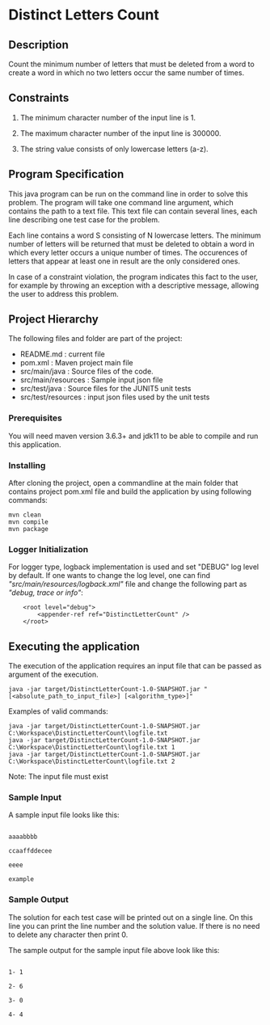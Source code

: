 # Distinct Letters Count

## Description
Count the minimum number of letters that must be deleted from a word to create a word in which no two letters occur the same number of times.



## Constraints

1. The minimum character number of the input line is 1.

2. The maximum character number of the input line is 300000.

3. The string value consists of only lowercase letters (a-z).



## Program Specification


This java program can be run on the command line in order to solve this problem. The program will take one command line argument, which contains the path to a text file. This text file can contain several lines, each line describing one test case for the problem.


Each line contains a word S consisting of N lowercase letters. The minimum number of letters will be returned that must be deleted to obtain a word in which every letter occurs a unique number of times. The occurences of letters that appear at least one in result are the only considered ones.


In case of a constraint violation, the program indicates this fact to the user, for example by throwing an exception with a descriptive message, allowing the user to address this problem.


## Project Hierarchy

The following files and folder are part of the project:

- README.md : current file
- pom.xml : Maven project main file
- src/main/java :  Source files of the code.
- src/main/resources :  Sample input json file
- src/test/java :  Source files for the JUNIT5 unit tests
- src/test/resources :  input json files used by the unit tests

### Prerequisites

You will need maven version 3.6.3+ and jdk11 to be able to compile and run this application.

### Installing

After cloning the project, open a commandline at the main folder that contains project pom.xml file and build the application by using following commands:

```
mvn clean
mvn compile
mvn package
```

### Logger Initialization

For logger type, logback implementation is used and set "DEBUG" log level by default.
If one wants to change the log level, one can find _"src/main/resources/logback.xml"_ file and change the following part as _"debug, trace or info"_:

```
    <root level="debug">
        <appender-ref ref="DistinctLetterCount" />
    </root>
```

## Executing the application

The execution of the application requires an input file that can be passed as argument of the execution.

```
java -jar target/DistinctLetterCount-1.0-SNAPSHOT.jar "[<absolute_path_to_input_file>] [<algorithm_type>]"
```

Examples of valid commands:

```
java -jar target/DistinctLetterCount-1.0-SNAPSHOT.jar C:\Workspace\DistinctLetterCount\logfile.txt
java -jar target/DistinctLetterCount-1.0-SNAPSHOT.jar C:\Workspace\DistinctLetterCount\logfile.txt 1
java -jar target/DistinctLetterCount-1.0-SNAPSHOT.jar C:\Workspace\DistinctLetterCount\logfile.txt 2
```

Note:
The input file must exist



### Sample Input



A sample input file looks like this:



```

aaaabbbb

ccaaffddecee

eeee

example

```



### Sample Output



The solution for each test case will be printed out on a single line. On this line you can print the line number and the solution value. If there is no need to delete any character then print 0.



The sample output for the sample input file above look like this:



```

1- 1

2- 6

3- 0

4- 4

```

